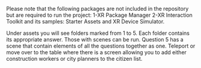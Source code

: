 Please note that the following packages are not included in the repository but are required to run the project:
1-XR Package Manager
2-XR Interaction Toolkit and its samples: Starter Assets and XR Device Simulator.

Under assets you will see folders marked from 1 to 5. Each folder contains its appropriate answer.
Those with scenes can be run.
Question 5 has a scene that contain elements of all the questions together as one. 
Teleport or move over to the table where there is a screen allowing you to add either construction workers or city planners to the citizen list.


